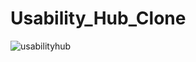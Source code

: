 # Usability_Hub_Clone
![usabilityhub](https://github.com/aaadil123/Usability_Hub_Clone/assets/92225498/bac168bc-5114-4b6d-b3ec-fb562da42fce)
